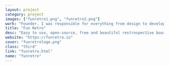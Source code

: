 ```yaml
---
layout: project
category: project
images: ["funretro1.png", "funretro2.png"]
work: "Founder. I was responsible for everything from design to development."
title: "Fun Retro"
desc: "Easy to use, open-source, free and beautiful restrospective board for distributed teams."
website: "https://funretro.io"
cover: "funretrologo.png"
class: "third"
link: "funretro.html"
name: "funretro"
---
```

